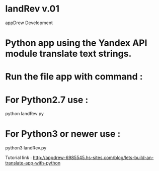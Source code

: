 # landRev v.01
appDrew Development 

# Python app using the Yandex API module translate text strings.

# Run the file app with command : 

# For Python2.7 use : 
python landRev.py 


# For Python3 or newer use :
python3 landRev.py

Tutorial link :
http://appdrew-6985545.hs-sites.com/blog/lets-build-an-translate-app-with-python
